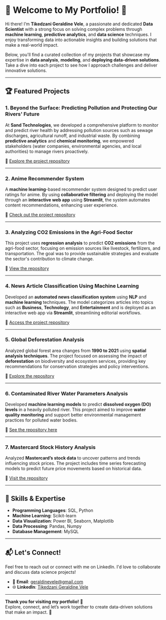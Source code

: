 # 🚀 Welcome to My Portfolio! 🌟

Hi there! I’m **Tikedzani Geraldine Vele**, a passionate and dedicated **Data Scientist** with a strong focus on solving complex problems through **machine learning**, **predictive analytics**, and **data science** techniques. I enjoy transforming data into actionable insights and building solutions that make a real-world impact.

Below, you'll find a curated collection of my projects that showcase my expertise in **data analysis**, **modeling**, and **deploying data-driven solutions**. Take a dive into each project to see how I approach challenges and deliver innovative solutions.

---

## 🏆 Featured Projects

### 1. **Beyond the Surface: Predicting Pollution and Protecting Our Rivers' Future**  
At **Sand Technologies**, we developed a comprehensive platform to monitor and predict river health by addressing pollution sources such as sewage discharges, agricultural runoff, and industrial waste. By combining **predictive analytics** and **chemical monitoring**, we empowered stakeholders (water companies, environmental agencies, and local authorities) to manage rivers proactively.

🔗 [Explore the project repository](https://github.com/Explore-AI/internship-project-2401-10.git)

---

### 2. **Anime Recommender System**  
A **machine learning**-based recommender system designed to predict user ratings for anime. By using **collaborative filtering** and deploying the model through an **interactive web app** using **Streamlit**, the system automates content recommendations, enhancing user experience.

🔗 [Check out the project repository](https://github.com/NoziphoNdebele/2401FTDS_Unsupervised_Learning_Project.git)

---

### 3. **Analyzing CO2 Emissions in the Agri-Food Sector**  
This project uses **regression analysis** to predict **CO2 emissions** from the agri-food sector, focusing on emission sources like livestock, fertilizers, and transportation. The goal was to provide sustainable strategies and evaluate the sector's contribution to climate change.

🔗 [View the repository](https://github.com/nonkululekomgaga1/RegressionSprint_2401FTDSTeam_EG4.git)

---

### 4. **News Article Classification Using Machine Learning**  
Developed an **automated news classification system** using **NLP** and **machine learning** techniques. The model categorizes articles into topics such as **Business**, **Technology**, and **Entertainment** and is deployed as an interactive web app via **Streamlit**, streamlining editorial workflows.

🔗 [Access the project repository](https://github.com/Seeneemee/2401FTDS_Classification_Project_JB4.git)

---

### 5. **Global Deforestation Analysis**  
Analyzed global forest area changes from **1990 to 2021** using **spatial analysis techniques**. The project focused on assessing the impact of **deforestation** on biodiversity and ecosystem services, providing key recommendations for conservation strategies and policy interventions.

🔗 [Explore the repository](https://github.com/Chuma-Gqola/2401JB1_Python_Project.git)

---

### 6. **Contaminated River Water Parameters Analysis**  
Developed **machine learning models** to predict **dissolved oxygen (DO) levels** in a heavily polluted river. This project aimed to improve **water quality monitoring** and support better environmental management practices for polluted water bodies.

🔗 [See the repository here](https://github.com/GeraldineTike/2401FTDS__Capstone_Project_Tike.git)

---

### 7. **Mastercard Stock History Analysis**  
Analyzed **Mastercard’s stock data** to uncover patterns and trends influencing stock prices. The project includes time series forecasting models to predict future price movements based on historical data.

🔗 [Visit the repository](https://github.com/GeraldineTike/Mastercard_Stock_Analysis.git)

---

## 🔧 Skills & Expertise

- **Programming Languages**: SQL, Python
- **Machine Learning**: Scikit-learn
- **Data Visualization**: Power BI, Seaborn, Matplotlib
- **Data Processing**: Pandas, Numpy
- **Database Management**: MySQL

---

## 📬 Let's Connect!

Feel free to reach out or connect with me on LinkedIn. I'd love to collaborate and discuss data science projects!

- 📧 **Email**: [geraldinevele@gmail.com](mailto:geraldinevele@gmail.com)
- 🌐 **LinkedIn**: [Tikedzani Geraldine Vele](https://www.linkedin.com/in/tikedzani-geraldine-vele)

---

**Thank you for visiting my portfolio!** 🌟  
Explore, connect, and let’s work together to create data-driven solutions that make an impact. 🚀


